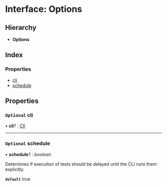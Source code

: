 
# Interface: Options

## Hierarchy

* **Options**

## Index

### Properties

* [cli](_lab_21_0_0_index_d_.script.options.md#optional-cli)
* [schedule](_lab_21_0_0_index_d_.script.options.md#optional-schedule)

## Properties

### `Optional` cli

• **cli**? : *[Cli](_lab_21_0_0_index_d_.script.cli.md)*

___

### `Optional` schedule

• **schedule**? : *boolean*

Determines if execution of tests should be delayed until the CLI runs them explicitly.

**`default`** true
